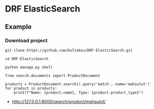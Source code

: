 # DRF ElasticSearch

## Example

### Download project

```shell
git clone https://github.com/bultakov/DRF-ElasticSearch.git
```

```shell
cd DRF-ElasticSearch
```

```shell
python manage.py shell
```

```python3
from search.documents import ProductDocument

products = ProductDocument.search().query('match', name='mahsulot')
for product in products:
    print(f"Name: {product.name}, Type: {product.product_type}")
```

- http://127.0.0.1:8000/search/product/mahsulot/